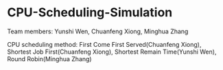 # CPU-Scheduling-Simulation
Team members: Yunshi Wen, Chuanfeng Xiong, Minghua Zhang

CPU scheduling method: First Come First Served(Chuanfeng Xiong), Shortest Job First(Chuanfeng Xiong), Shortest Remain Time(Yunshi Wen), Round Robin(Minghua Zhang)
